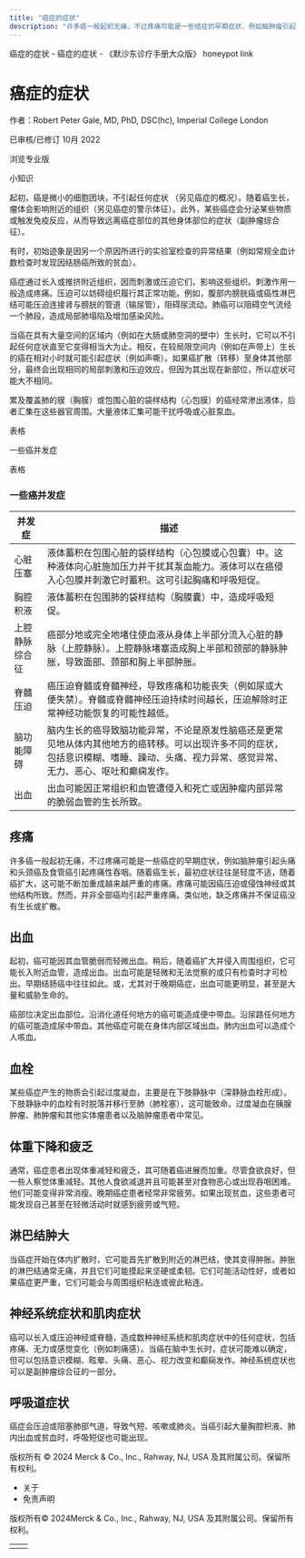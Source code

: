 ```yaml
---
title: "癌症的症状"
description: "许多癌一般起初无痛，不过疼痛可能是一些癌症的早期症状，例如脑肿瘤引起头痛和头颈癌及食管癌引起疼痛性吞咽。随着癌生长，最初症状往往是轻度不适，随着癌扩大，这可能不断加重成越来越严重的疼痛。疼痛可能因癌压迫或侵蚀神经或其他结构所致。然而，并非全部癌均引起严重疼痛。类似地，缺乏疼痛并不保证癌没有生长或扩散。"
---
```


﻿癌症的症状 \- 癌症的症状 \- 《默沙东诊疗手册大众版》 honeypot link

# 癌症的症状

作者：Robert Peter Gale, MD, PhD, DSC(hc), Imperial College London

已审核/已修订 10月 2022

浏览专业版

小知识

起初，癌是微小的细胞团块，不引起任何症状 （另见癌症的概况）。随着癌生长，瘤体会影响附近的组织（另见癌症的警示体征）。此外，某些癌症会分泌某些物质或触发免疫反应，从而导致远离癌症部位的其他身体部位的症状（副肿瘤综合征）。

有时，初始迹象是因另一个原因所进行的实验室检查的异常结果（例如常规全血计数检查时发现因结肠癌所致的贫血）。

癌症通过长入或推挤附近组织，因而刺激或压迫它们，影响这些组织。刺激作用一般造成疼痛。压迫可以妨碍组织履行其正常功能。例如，腹部内膀胱癌或癌性淋巴结可能压迫连接肾与膀胱的管道（输尿管），阻碍尿流动。肺癌可以阻碍空气流经一个肺段，造成局部肺塌陷及增加感染风险。

当癌在具有大量空间的区域内（例如在大肠或肺空洞的壁中）生长时，它可以不引起任何症状直至它变得相当大为止。相反，在较局限空间内（例如在声带上）生长的癌在相对小时就可能引起症状（例如声嘶）。如果癌扩散（转移）至身体其他部分，最终会出现相同的局部刺激和压迫效应，但因为其出现在新部位，所以症状可能大不相同。

累及覆盖肺的膜（胸膜）或包围心脏的袋样结构（心包膜）的癌经常渗出液体，后者汇集在这些器官周围。大量液体汇集可能干扰呼吸或心脏泵血。

表格

一些癌并发症

表格

### 一些癌并发症

| 并发症 | 描述 |
| --- | --- |
| 心脏压塞 | 液体蓄积在包围心脏的袋样结构（心包膜或心包囊）中。这种液体向心脏施加压力并干扰其泵血能力。液体可以在癌侵入心包膜并刺激它时蓄积。这可引起胸痛和呼吸短促。 |
| 胸腔积液 | 液体蓄积在包围肺的袋样结构（胸膜囊）中，造成呼吸短促。 |
| 上腔静脉综合征 | 癌部分地或完全地堵住使血液从身体上半部分流入心脏的静脉（上腔静脉）。上腔静脉堵塞造成胸上半部和颈部的静脉肿胀，导致面部、颈部和胸上半部肿胀。 |
| 脊髓压迫 | 癌压迫脊髓或脊髓神经，导致疼痛和功能丧失（例如尿或大便失禁）。脊髓或脊髓神经压迫持续时间越长，压迫解除时正常神经功能恢复的可能性越低。 |
| 脑功能障碍 | 脑内生长的癌导致脑功能异常，不论是原发性脑癌还是更常见地从体内其他地方的癌转移。可以出现许多不同的症状，包括意识模糊、嗜睡、躁动、头痛、视力异常、感觉异常、无力、恶心、呕吐和癫痫发作。 |
| 出血 | 出血可能因正常组织和血管遭侵入和死亡或因肿瘤内部异常的脆弱血管的生长所致。 |

## 疼痛

许多癌一般起初无痛，不过疼痛可能是一些癌症的早期症状，例如脑肿瘤引起头痛和头颈癌及食管癌引起疼痛性吞咽。随着癌生长，最初症状往往是轻度不适，随着癌扩大，这可能不断加重成越来越严重的疼痛。疼痛可能因癌压迫或侵蚀神经或其他结构所致。然而，并非全部癌均引起严重疼痛。类似地，缺乏疼痛并不保证癌没有生长或扩散。

## 出血

起初，癌可能因其血管脆弱而轻微出血。稍后，随着癌扩大并侵入周围组织，它可能长入附近血管，造成出血。出血可能是轻微和无法觉察的或只有检查时才可检出。早期结肠癌中往往如此。或，尤其对于晚期癌症，出血可能更明显，甚至是大量和威胁生命的。

癌部位决定出血部位。沿消化道任何地方的癌可能造成便中带血。沿尿路任何地方的癌可能造成尿中带血。其他癌症可能在身体内部区域出血。肺内出血可以造成个人咳血。

## 血栓

某些癌症产生的物质会引起过度凝血，主要是在下肢静脉中（深静脉血栓形成）。下肢静脉中的血栓有时脱落并移行至肺（肺栓塞），这可能致命。过度凝血在胰腺肿瘤、肺肿瘤和其他实体瘤患者以及脑肿瘤患者中常见。

## 体重下降和疲乏

通常，癌症患者出现体重减轻和疲乏，其可随着癌进展而加重。尽管食欲良好，但一些人察觉体重减轻。其他人食欲减退并且可能甚至对食物恶心或出现吞咽困难。他们可能变得非常消瘦。晚期癌症患者经常非常疲劳。如果出现贫血，这些患者可能发现自己甚至在轻微活动时就感到疲劳或气短。

## 淋巴结肿大

当癌症开始在体内扩散时，它可能首先扩散到附近的淋巴结，使其变得肿胀。肿胀的淋巴结通常无痛，并且它们可能摸起来坚硬或柔韧。它们可能活动性好，或者如果癌症更严重，它们可能会与周围组织粘连或彼此粘连。

## 神经系统症状和肌肉症状

癌可以长入或压迫神经或脊髓，造成数种神经系统和肌肉症状中的任何症状，包括疼痛、无力或感觉变化（例如刺痛感）。当癌在脑中生长时，症状可能难以确定，但可以包括意识模糊、眩晕、头痛、恶心、视力改变和癫痫发作。神经系统症状也可以是副肿瘤综合征的一部分。

## 呼吸道症状

癌症会压迫或阻塞肺部气道，导致气短、咳嗽或肺炎。当癌引起大量胸腔积液、肺内出血或贫血时，呼吸短促也可能出现。



版权所有 © 2024
Merck & Co., Inc., Rahway, NJ, USA 及其附属公司。保留所有权利。

- 关于
- 免责声明

版权所有© 2024Merck & Co., Inc., Rahway, NJ, USA 及其附属公司。保留所有权利。

|     |     |
| --- | --- |
|  |  |